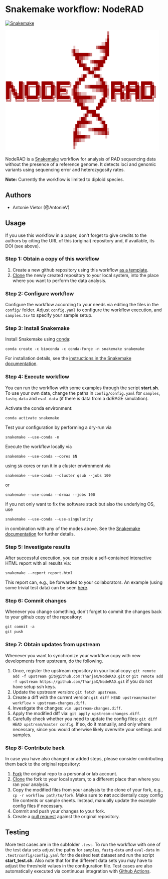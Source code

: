 # Snakemake workflow: NodeRAD

[![Snakemake](https://img.shields.io/badge/snakemake-≥5.14.0-brightgreen.svg)](https://snakemake.bitbucket.io)
<!-- [![Build Status](https://travis-ci.org/....)](https://travis-ci.org/....)-->

![](logo_rot.png)

<!-- <pre>
<span style="color:darkred">
                                                      ▒                         
                                                      ▓                         
                                                     ░█                         
                                                   ░░██                         
                                    ░           ▒▓█████                         
                                   ▒█░░           ░▒▓██                         
                                   ░████████▓▒      ░██                         
                                     ██▓▓▒░░      ░▒██                          
                                      ██▒    ▒▓██████                           
                                       ███▓    ░▒███                            
                                         ████ ▒███░                             
                                           ░███░                                
                                        ░██   ░███░                             
                                      ░███       ░██                            
███╗   ██╗ ██████╗ ██████╗ ███████╗  ██▓        ░░▒██░  ██████╗  █████╗ ██████╗ 
████╗  ██║██╔═══██╗██╔══██╗██╔════╝ ██▒   ▒▒▓█████████░ ██╔══██╗██╔══██╗██╔══██╗
██╔██╗ ██║██║   ██║██║  ██║█████╗  ▒█▓░       ░░▒▒▓▓██▒ ██████╔╝███████║██║  ██║
██║╚██╗██║██║   ██║██║  ██║██╔══╝  ▒██▓▒░░░        ░██▒ ██╔══██╗██╔══██║██║  ██║
██║ ╚████║╚██████╔╝██████╔╝███████╗ █████████▓▒▒   ▄█▀░ ██║  ██║██║  ██║██████╔╝
╚═╝  ╚═══╝ ╚═════╝ ╚═════╝ ╚══════╝ ░██▓▓▒▒░░░░   ███░  ╚═╝  ╚═╝╚═╝  ╚═╝╚═════╝ 
                                      ███▒       ███                            
                                        ████    ██▀                             
                                           █████                                
                                         ░█▓ ░████                              
                                       ░██▓     ░██░                            
                                      ██████▓▒    ░██                           
                                     ██▓▒▒░        ░██                          
                                    ░█░     ▒▒▓███████░                         
                                    ██▒░       ░░▒▒▓▓█▒                         
                                    ██████▓▒▒        ░                          
                                    █▓▓▒░░                                      
                                    ▓░                                          
                                    ▒                                           
</span>
</pre> -->
NodeRAD is a [Snakemake](https://github.com/snakemake/snakemake) workflow for analysis of RAD sequencing data without the presence of a reference genome. It detects loci and genomic variants using sequencing error and heterozygosity rates.

**Note:** Currently the workflow is limited to diploid species.

## Authors

* Antonie Vietor (@AntonieV)

## Usage

If you use this workflow in a paper, don't forget to give credits to the authors by citing the URL of this (original) repository and, if available, its DOI (see above).

### Step 1: Obtain a copy of this workflow

1. Create a new github repository using this workflow [as a template](https://help.github.com/en/articles/creating-a-repository-from-a-template).
2. [Clone](https://help.github.com/en/articles/cloning-a-repository) the newly created repository to your local system, into the place where you want to perform the data analysis.

### Step 2: Configure workflow

Configure the workflow according to your needs via editing the files in the `config/` folder. Adjust `config.yaml` to configure the workflow execution, and `samples.tsv` to specify your sample setup.

### Step 3: Install Snakemake

Install Snakemake using [conda](https://conda.io/projects/conda/en/latest/user-guide/install/index.html):

    conda create -c bioconda -c conda-forge -n snakemake snakemake

For installation details, see the [instructions in the Snakemake documentation](https://snakemake.readthedocs.io/en/stable/getting_started/installation.html).

### Step 4: Execute workflow

You can run the workflow with some examples through the script **start.sh**. To use your own data, change the paths in `config/config.yaml` for `samples`, `fastq-data` and `eval-data` (if there is data from a ddRAGE simulation). 

Activate the conda environment:

    conda activate snakemake

Test your configuration by performing a dry-run via

    snakemake --use-conda -n

Execute the workflow locally via

    snakemake --use-conda --cores $N

using `$N` cores or run it in a cluster environment via

    snakemake --use-conda --cluster qsub --jobs 100

or

    snakemake --use-conda --drmaa --jobs 100

If you not only want to fix the software stack but also the underlying OS, use

    snakemake --use-conda --use-singularity

in combination with any of the modes above.
See the [Snakemake documentation](https://snakemake.readthedocs.io/en/stable/executable.html) for further details.

### Step 5: Investigate results

After successful execution, you can create a self-contained interactive HTML report with all results via:

    snakemake --report report.html

This report can, e.g., be forwarded to your collaborators.
An example (using some trivial test data) can be seen [here](https://cdn.rawgit.com/snakemake-workflows/rna-seq-kallisto-sleuth/master/.test/report.html).

### Step 6: Commit changes

Whenever you change something, don't forget to commit the changes back to your github copy of the repository:

    git commit -a
    git push


### Step 7: Obtain updates from upstream

Whenever you want to synchronize your workflow copy with new developments from upstream, do the following.

1. Once, register the upstream repository in your local copy: `git remote add -f upstream git@github.com:TharjaX/NodeRAD.git` or `git remote add -f upstream https://github.com/TharjaX/NodeRAD.git` if you do not have setup ssh keys.
2. Update the upstream version: `git fetch upstream`.
3. Create a diff with the current version: `git diff HEAD upstream/master workflow > upstream-changes.diff`.
4. Investigate the changes: `vim upstream-changes.diff`.
5. Apply the modified diff via: `git apply upstream-changes.diff`.
6. Carefully check whether you need to update the config files: `git diff HEAD upstream/master config`. If so, do it manually, and only where necessary, since you would otherwise likely overwrite your settings and samples.


### Step 8: Contribute back

In case you have also changed or added steps, please consider contributing them back to the original repository:

1. [Fork](https://help.github.com/en/articles/fork-a-repo) the original repo to a personal or lab account.
2. [Clone](https://help.github.com/en/articles/cloning-a-repository) the fork to your local system, to a different place than where you ran your analysis.
3. Copy the modified files from your analysis to the clone of your fork, e.g., `cp -r workflow path/to/fork`. Make sure to **not** accidentally copy config file contents or sample sheets. Instead, manually update the example config files if necessary.
4. Commit and push your changes to your fork.
5. Create a [pull request](https://help.github.com/en/articles/creating-a-pull-request) against the original repository.

## Testing

More test cases are in the subfolder `.test`. To run the workflow with one of the test data sets adjust the paths for `samples`, `fastq-data` and `eval-data` in `.test/config/config.yaml` for the desired test dataset and run the script **start_test.sh**. Also note that for the different data sets you may have to adjust the threshold values in the configuration file. Test cases are also automatically executed via continuous integration with [Github Actions](https://github.com/features/actions).

